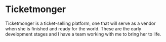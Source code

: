 # Ticketmonger
Ticketmonger is a ticket-selling platform, one that will serve as a vendor when she is finished and ready for the world. These are the early development stages and I have a team working with me to bring her to life.
